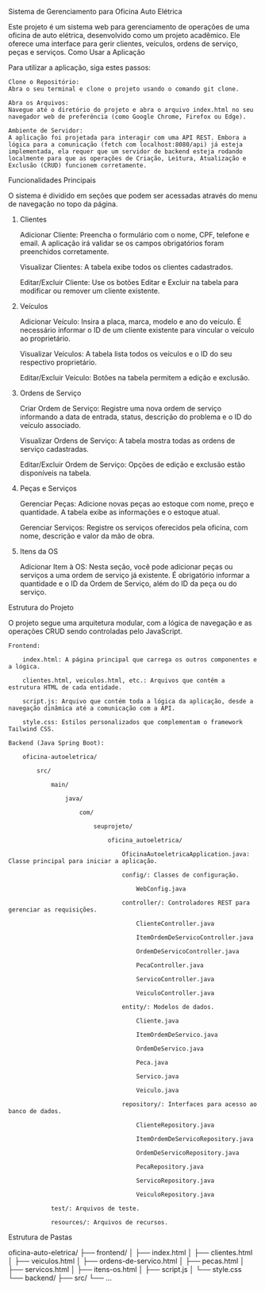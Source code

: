Sistema de Gerenciamento para Oficina Auto Elétrica

Este projeto é um sistema web para gerenciamento de operações de uma oficina de auto elétrica, desenvolvido como um projeto acadêmico. Ele oferece uma interface para gerir clientes, veículos, ordens de serviço, peças e serviços.
Como Usar a Aplicação

Para utilizar a aplicação, siga estes passos:

    Clone o Repositório:
    Abra o seu terminal e clone o projeto usando o comando git clone.

    Abra os Arquivos:
    Navegue até o diretório do projeto e abra o arquivo index.html no seu navegador web de preferência (como Google Chrome, Firefox ou Edge).

    Ambiente de Servidor:
    A aplicação foi projetada para interagir com uma API REST. Embora a lógica para a comunicação (fetch com localhost:8080/api) já esteja implementada, ela requer que um servidor de backend esteja rodando localmente para que as operações de Criação, Leitura, Atualização e Exclusão (CRUD) funcionem corretamente.

Funcionalidades Principais

O sistema é dividido em seções que podem ser acessadas através do menu de navegação no topo da página.
1. Clientes

    Adicionar Cliente: Preencha o formulário com o nome, CPF, telefone e email. A aplicação irá validar se os campos obrigatórios foram preenchidos corretamente.

    Visualizar Clientes: A tabela exibe todos os clientes cadastrados.

    Editar/Excluir Cliente: Use os botões Editar e Excluir na tabela para modificar ou remover um cliente existente.

2. Veículos

    Adicionar Veículo: Insira a placa, marca, modelo e ano do veículo. É necessário informar o ID de um cliente existente para vincular o veículo ao proprietário.

    Visualizar Veículos: A tabela lista todos os veículos e o ID do seu respectivo proprietário.

    Editar/Excluir Veículo: Botões na tabela permitem a edição e exclusão.

3. Ordens de Serviço

    Criar Ordem de Serviço: Registre uma nova ordem de serviço informando a data de entrada, status, descrição do problema e o ID do veículo associado.

    Visualizar Ordens de Serviço: A tabela mostra todas as ordens de serviço cadastradas.

    Editar/Excluir Ordem de Serviço: Opções de edição e exclusão estão disponíveis na tabela.

4. Peças e Serviços

    Gerenciar Peças: Adicione novas peças ao estoque com nome, preço e quantidade. A tabela exibe as informações e o estoque atual.

    Gerenciar Serviços: Registre os serviços oferecidos pela oficina, com nome, descrição e valor da mão de obra.

5. Itens da OS

    Adicionar Item à OS: Nesta seção, você pode adicionar peças ou serviços a uma ordem de serviço já existente. É obrigatório informar a quantidade e o ID da Ordem de Serviço, além do ID da peça ou do serviço.

Estrutura do Projeto

O projeto segue uma arquitetura modular, com a lógica de navegação e as operações CRUD sendo controladas pelo JavaScript.

    Frontend:

        index.html: A página principal que carrega os outros componentes e a lógica.

        clientes.html, veiculos.html, etc.: Arquivos que contêm a estrutura HTML de cada entidade.

        script.js: Arquivo que contém toda a lógica da aplicação, desde a navegação dinâmica até a comunicação com a API.

        style.css: Estilos personalizados que complementam o framework Tailwind CSS.

    Backend (Java Spring Boot):

        oficina-autoeletrica/

            src/

                main/

                    java/

                        com/

                            seuprojeto/

                                oficina_autoeletrica/

                                    OficinaAutoeletricaApplication.java: Classe principal para iniciar a aplicação.

                                    config/: Classes de configuração.

                                        WebConfig.java

                                    controller/: Controladores REST para gerenciar as requisições.

                                        ClienteController.java

                                        ItemOrdemDeServicoController.java

                                        OrdemDeServicoController.java

                                        PecaController.java

                                        ServicoController.java

                                        VeiculoController.java

                                    entity/: Modelos de dados.

                                        Cliente.java

                                        ItemOrdemDeServico.java

                                        OrdemDeServico.java

                                        Peca.java

                                        Servico.java

                                        Veiculo.java

                                    repository/: Interfaces para acesso ao banco de dados.

                                        ClienteRepository.java

                                        ItemOrdemDeServicoRepository.java

                                        OrdemDeServicoRepository.java

                                        PecaRepository.java

                                        ServicoRepository.java

                                        VeiculoRepository.java

                test/: Arquivos de teste.

                resources/: Arquivos de recursos.

Estrutura de Pastas

oficina-auto-eletrica/
├── frontend/
│   ├── index.html
│   ├── clientes.html
│   ├── veiculos.html
│   ├── ordens-de-servico.html
│   ├── pecas.html
│   ├── servicos.html
│   ├── itens-os.html
│   ├── script.js
│   └── style.css
└── backend/
    ├── src/
    └── ...


